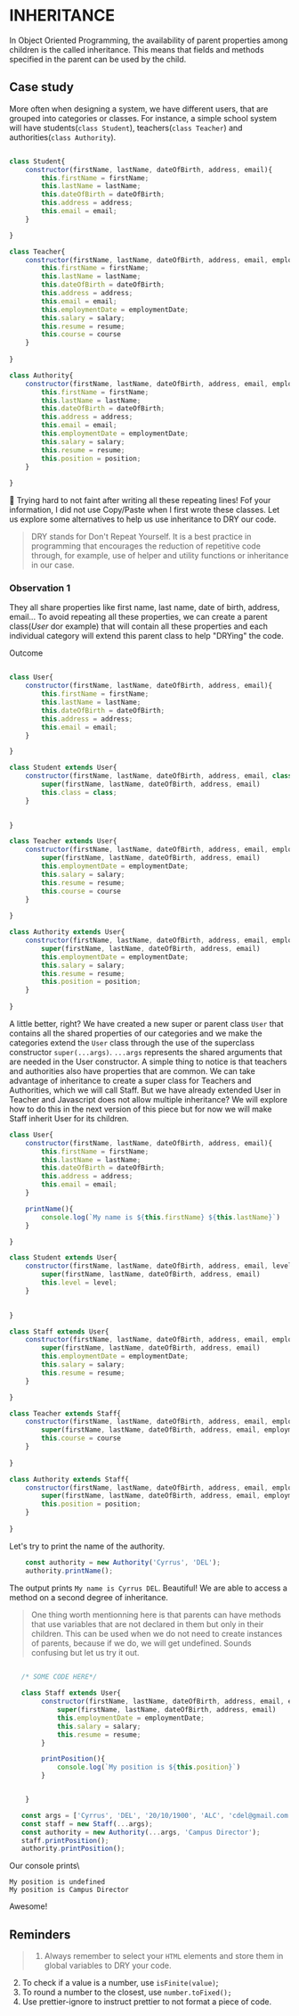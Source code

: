 
# INHERITANCE

In Object Oriented Programming, the availability of parent properties among children is the called inheritance. This means that fields and methods specified in the parent can be used by the child.


## Case study
More often when designing a system, we have different users, that are grouped into categories or classes. For instance, a simple school system will have students(`class Student`), teachers(`class Teacher`) and authorities(`class Authority`). 

```Javascript

class Student{
    constructor(firstName, lastName, dateOfBirth, address, email){
        this.firstName = firstName;
        this.lastName = lastName;
        this.dateOfBirth = dateOfBirth;
        this.address = address;
        this.email = email;
    }

}

class Teacher{
    constructor(firstName, lastName, dateOfBirth, address, email, employmentDate, salary, resume, course){
        this.firstName = firstName;
        this.lastName = lastName;
        this.dateOfBirth = dateOfBirth;
        this.address = address;
        this.email = email;
        this.employmentDate = employmentDate;
        this.salary = salary;
        this.resume = resume;
        this.course = course
    }
    
}

class Authority{
    constructor(firstName, lastName, dateOfBirth, address, email, employmentDate, salary, resume, position){
        this.firstName = firstName;
        this.lastName = lastName;
        this.dateOfBirth = dateOfBirth;
        this.address = address;
        this.email = email;
        this.employmentDate = employmentDate;
        this.salary = salary;
        this.resume = resume;
        this.position = position;
    }
    
}


```

:dizzy: Trying hard to not faint after writing all these repeating lines! Fof your information, I did not use Copy/Paste when I first wrote these classes. Let us explore some alternatives to help us use inheritance to DRY our code.

> DRY stands for Don't Repeat Yourself. It is a best practice in programming that encourages the reduction of repetitive code through, for example, use of helper and utility functions or inheritance in our case.

### Observation 1

They all share properties like first name, last name, date of birth, address, email... To avoid repeating all these properties, we can create a parent class(_User_ dor example) that will contain all these properties and each individual category will extend this parent class to help "DRYing" the code.

Outcome

```Javascript

class User{
    constructor(firstName, lastName, dateOfBirth, address, email){
        this.firstName = firstName;
        this.lastName = lastName;
        this.dateOfBirth = dateOfBirth;
        this.address = address;
        this.email = email;
    }

}

class Student extends User{
    constructor(firstName, lastName, dateOfBirth, address, email, class){
        super(firstName, lastName, dateOfBirth, address, email)
        this.class = class;
    }

    
}

class Teacher extends User{
    constructor(firstName, lastName, dateOfBirth, address, email, employmentDate, salary, resume, course){
        super(firstName, lastName, dateOfBirth, address, email)        
        this.employmentDate = employmentDate;
        this.salary = salary;
        this.resume = resume;
        this.course = course
    }
    
}

class Authority extends User{
    constructor(firstName, lastName, dateOfBirth, address, email, employmentDate, salary, resume, position){
        super(firstName, lastName, dateOfBirth, address, email)
        this.employmentDate = employmentDate;
        this.salary = salary;
        this.resume = resume;
        this.position = position;
    }
    
}

```

A little better, right? We have created a new super or parent class `User` that contains all the shared properties of our categories and we make the categories extend the `User` class through the use of the superclass constructor `super(...args)`.  `...args` represents the shared arguments that are needed in the User constructor. A simple thing to notice is that teachers and authorities also have properties that are common. We can take advantage of inheritance to create a super class for Teachers and Authorities, which we will call Staff. But we have already extended User in Teacher and Javascript does not allow multiple inheritance? We will explore how to do this in the next version of this piece but for now we will make Staff inherit User for its children. 


```Javascript
class User{
    constructor(firstName, lastName, dateOfBirth, address, email){
        this.firstName = firstName;
        this.lastName = lastName;
        this.dateOfBirth = dateOfBirth;
        this.address = address;
        this.email = email;
    }

    printName(){
        console.log(`My name is ${this.firstName} ${this.lastName}`)
    }

}

class Student extends User{
    constructor(firstName, lastName, dateOfBirth, address, email, level){
        super(firstName, lastName, dateOfBirth, address, email)
        this.level = level;
    }

    
}

class Staff extends User{
    constructor(firstName, lastName, dateOfBirth, address, email, employmentDate, salary, resume){
        super(firstName, lastName, dateOfBirth, address, email)        
        this.employmentDate = employmentDate;
        this.salary = salary;
        this.resume = resume;
    }

}

class Teacher extends Staff{
    constructor(firstName, lastName, dateOfBirth, address, email, employmentDate, salary, resume, course){
        super(firstName, lastName, dateOfBirth, address, email, employmentDate, salary, resume)        
        this.course = course
    }
    
}

class Authority extends Staff{
    constructor(firstName, lastName, dateOfBirth, address, email, employmentDate, salary, resume, position){
        super(firstName, lastName, dateOfBirth, address, email, employmentDate, salary, resume)        
        this.position = position;
    }
    
}

```

Let's try to print the name of the authority.

```Javascript
    const authority = new Authority('Cyrrus', 'DEL');
    authority.printName();
```

The output prints `My name is Cyrrus DEL`. Beautiful! We are able to access a method on a second degree of inheritance.



>One thing worth mentionning here is that parents can have methods that use variables that are not declared in them but only in their children. This can be used when we do not need to create instances of parents, because if we do, we will get undefined. Sounds confusing but let us try it out.

```Javascript
   
   /* SOME CODE HERE*/

   class Staff extends User{
        constructor(firstName, lastName, dateOfBirth, address, email, employmentDate, salary, resume){
            super(firstName, lastName, dateOfBirth, address, email)        
            this.employmentDate = employmentDate;
            this.salary = salary;
            this.resume = resume;
        }

        printPosition(){
            console.log(`My position is ${this.position}`)
        }


    }

   const args = ['Cyrrus', 'DEL', '20/10/1900', 'ALC', 'cdel@gmail.com', '30/00/2007', '3000', 'resume.pdf']
   const staff = new Staff(...args); 
   const authority = new Authority(...args, 'Campus Director'); 
   staff.printPosition();
   authority.printPosition();


```

Our console prints\

`My position is undefined`\
 `My position is Campus Director`


Awesome!

## Reminders

> 1. Always remember to select your `HTML` elements and store them in global variables to DRY your code.
2. To check if a value is a number, use `isFinite(value)`;
3. To round a number to the closest, use `number.toFixed();`
4. Use prettier-ignore to instruct prettier to not format a piece of code.



